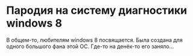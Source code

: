 # Пародия на систему диагностики windows 8 #

В общем-то, любителям windows 8 посвящается. Была создана для одного большого фана этой ОС. Где-то на денёк-то его заняло...
